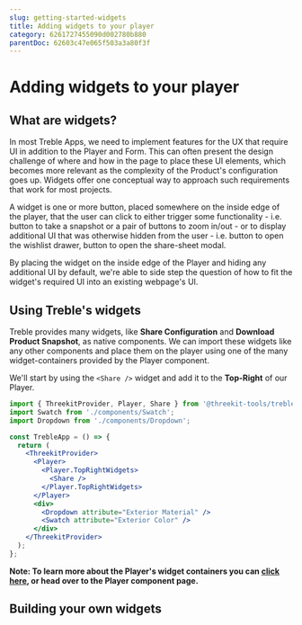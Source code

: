 ```yaml
---
slug: getting-started-widgets
title: Adding widgets to your player
category: 6261727455090d002780b880
parentDoc: 62603c47e065f503a3a80f3f
---
```


# Adding widgets to your player

## What are widgets?

In most Treble Apps, we need to implement features for the UX that require UI in addition to the Player and Form. This can often present the design challenge of where and how in the page to place these UI elements, which becomes more relevant as the complexity of the Product's configuration goes up. Widgets offer one conceptual way to approach such requirements that work for most projects.

A widget is one or more button, placed somewhere on the inside edge of the player, that the user can click to either trigger some functionality - i.e. button to take a snapshot or a pair of buttons to zoom in/out - or to display additional UI that was otherwise hidden from the user - i.e. button to open the wishlist drawer, button to open the share-sheet modal.

By placing the widget on the inside edge of the Player and hiding any additional UI by default, we're able to side step the question of how to fit the widget's required UI into an existing webpage's UI.

## Using Treble's widgets

Treble provides many widgets, like **Share Configuration** and **Download Product Snapshot**, as native components. We can import these widgets like any other components and place them on the player using one of the many widget-containers provided by the Player component.

We'll start by using the `<Share />` widget and add it to the **Top-Right** of our Player.

```jsx
import { ThreekitProvider, Player, Share } from '@threekit-tools/treble';
import Swatch from './components/Swatch';
import Dropdown from './components/Dropdown';

const TrebleApp = () => {
  return (
    <ThreekitProvider>
      <Player>
        <Player.TopRightWidgets>
          <Share />
        </Player.TopRightWidgets>
      </Player>
      <div>
        <Dropdown attribute="Exterior Material" />
        <Swatch attribute="Exterior Color" />
      </div>
    </ThreekitProvider>
  );
};
```

**Note: To learn more about the Player's widget containers you can [click here](components-player), or head over to the Player component page.**

## Building your own widgets
